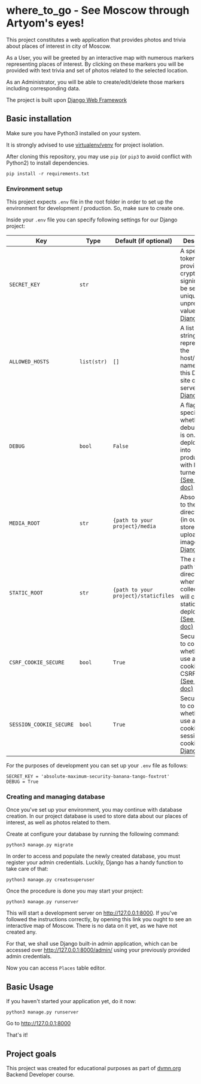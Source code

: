 # where_to_go - See Moscow through Artyom's eyes!

This project constitutes a web application that provides photos and trivia about places of interest in city of Moscow.

As a User, you will be greeted by an interactive map with numerous markers representing places of interest. By clicking on these markers you will be provided with text trivia and set of photos related to the selected location. 

As an Administrator, you will be able to create/edit/delete those markers including corresponding data.

The project is built upon [Django Web Framework](https://docs.djangoproject.com/en/4.0/)

## Basic installation

Make sure you have Python3 installed on your system.

It is strongly advised to use [virtualenv/venv](https://docs.python.org/3/library/venv.html) for project isolation.

After cloning this repository, you may use `pip` (or `pip3` to avoid conflict with Python2) to install dependencies.

```
pip install -r requirements.txt
```

### Environment setup

This project expects `.env` file in the root folder in order to set up the environment for development / production. So, make sure to create one.

Inside your `.env` file you can specify following settings for our Django project:

| Key | Type | Default (if optional) | Description |
| - | - | - | - |
| `SECRET_KEY` | `str` |  | A special token used to provide cryptographic signing. Must be set to a unique, unpredictable value. [(See Django doc)](https://docs.djangoproject.com/en/4.0/ref/settings/#std:setting-SECRET_KEY)
| `ALLOWED_HOSTS` | `list(str)` | `[]` | A list of strings representing the host/domain names that this Django site can serve. [(See Django doc)](https://docs.djangoproject.com/en/4.0/ref/settings/#allowed-hosts)
| `DEBUG` | `bool` | `False` | A flag that specifies whether debug mode is on. Never deploy a site into production with DEBUG turned on! [(See Django doc)](https://docs.djangoproject.com/en/4.0/ref/settings/#debug)
| `MEDIA_ROOT` | `str` | `{path to your project}/media` | Absolute path to the directory that (in our case) stores uploaded images. [(See Django doc)](https://docs.djangoproject.com/en/4.0/ref/settings/#media-root)
| `STATIC_ROOT` | `str` | `{path to your project}/staticfiles` | The absolute path to the directory where collectstatic will collect static files for deployment. [(See Django doc)](https://docs.djangoproject.com/en/4.0/ref/settings/#static-root)
| `CSRF_COOKIE_SECURE` | `bool` | `True` | Security flag to control whether to use a secure cookie for the CSRF cookie. [(See Django doc)](https://docs.djangoproject.com/en/4.0/ref/settings/#csrf-cookie-secure)
| `SESSION_COOKIE_SECURE` | `bool` | `True` | Security flag to control whether to use a secure cookie for the session cookie. [(See Django doc)](https://docs.djangoproject.com/en/4.0/ref/settings/#session-cookie-secure)

For the purposes of development you can set up your `.env` file as follows:

```
SECRET_KEY = 'absolute-maximum-security-banana-tango-foxtrot'
DEBUG = True
```

### Creating and managing database

Once you've set up your environment, you may continue with database creation. In our project database is used to store data about our places of interest, as well as photos related to them.

Create at configure your database by running the following command:

```
python3 manage.py migrate
```

In order to access and populate the newly created database, you must register your admin credentials. Luckily, Django has a handy function to take care of that:

```
python3 manage.py createsuperuser
```

Once the procedure is done you may start your project:

```
python3 manage.py runserver
```

This will start a development server on http://127.0.0.1:8000. If you've followed the instructions correctly, by opening this link you ought to see an interactive map of Moscow. There is no data on it yet, as we have not created any.

For that, we shall use Django built-in admin application, which can be accessed over http://127.0.0.1:8000/admin/ using your previously provided admin credentials. 

Now you can access `Places` table editor.

## Basic Usage

If you haven't started your application yet, do it now:

```
python3 manage.py runserver
```

Go to http://127.0.0.1:8000

That's it!

## Project goals

This project was created for educational purposes as part of [dvmn.org](https://dvmn.org/) Backend Developer course.


